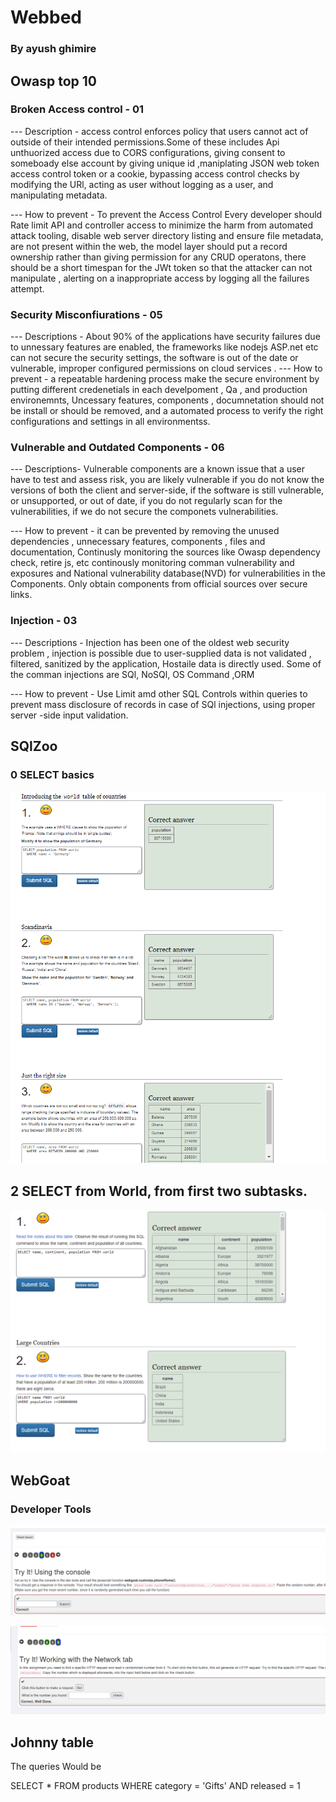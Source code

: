 # Webbed 
### By ayush ghimire


## Owasp top 10

### Broken Access control - 01
--- Description - access control enforces policy that users cannot act of outside of their intended permissions.Some of these includes Api unthuorized access due to CORS configurations, giving consent to someboady else account by giving unique id ,maniplating JSON web token access control token or a cookie, bypassing access control checks by modifying the URl, acting as user without logging as a user, and manipulating metadata.

--- How to prevent - To prevent the Access Control Every developer should Rate limit API and controller access to minimize the harm from automated attack tooling, disable web server directory listing and ensure file metadata, are not present within the web, the model layer should put a record ownership rather than giving permission for any CRUD operatons, there should be a short timespan for the JWt token so that the attacker can not manipulate , alerting on a inappropriate access by logging all the failures attempt.


### Security Misconfiurations - 05
---  Descriptions - About 90% of the applications have security failures due to unnessary features are enabled, the frameworks like nodejs  ASP.net etc can not secure the security settings, the software is out of the date or vulnerable, improper configured permissions on cloud services .
--- How to prevent - a repeatable hardening process make the secure environment by putting different credenetials in each develpoment , Qa , and production environemnts, Uncessary features, components , documnetation should not be install or should be removed, and a automated process to verify the right configurations and settings in all environmentss.

### Vulnerable and Outdated Components - 06
--- Descriptions- Vulnerable components are a known issue that a user have to test and assess risk, you are likely vulnerable if you do not know the versions of both the client and server-side, if the software is still vulnerable, or unsupported, or out of date, if you do not regularly scan for the vulnerabilities, if we do not secure the componets vulnerabilities. 

--- How to prevent - it can be prevented by removing the unused dependencies , unnecessary features, components , files and documentation, Continusly monitoring the sources like Owasp dependency check, retire js, etc continously monitoring comman vulnerability and exposures and National vulnerability database(NVD) for vulnerabilities in the Components. Only obtain components from official sources over secure links. 

### Injection - 03
--- Descriptions - Injection has been one of the oldest web security problem , injection is possible due to user-supplied data is not validated , filtered, sanitized by the application, Hostaile data is directly used. Some of the comman injections are SQl, NoSQl, OS Command ,ORM

--- How to prevent - Use Limit amd other SQL Controls within queries to prevent mass disclosure of records in case of SQl injections, using proper server -side input validation.


## SQlZoo
### 0 SELECT basics

![Screenshot](SQL_problem_Solved.png)

## 2 SELECT from World, from first two subtasks.

![Screenshot](SQL_level_2.1.png)


## WebGoat



###  Developer Tools 

![Screeshot](webgoat_develpoer_tools_1.png)

![Screeshot](webgoat_develpoer_tools_2.png)


## Johnny table

The queries Would be 

SELECT * FROM products WHERE category = 'Gifts' AND released = 1





